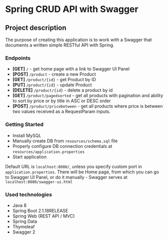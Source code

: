 # Spring CRUD API with Swagger
## Project description
The purpose of creating this application is to work with a Swagger that documents a written simple RESTful API with Spring.
### Endpoints
- **[GET]** `/` - get home page with a link to Swagger UI Panel
- **[POST]** `/product` - create a new Product
- **[GET]** `/product/{id}` - get Product by ID
- **[PUT]** `/product/{id}` - update Product
- **[DELETE]** `/product/{id}` - delete a product by id
- **[GET]** `/product/pagedsorted` - get all products with pagination and ability to sort by price or by title in ASC or DESC order
- **[POST]** `/product/pricebetween` - get all products where price is between two values received as a RequestParam inputs.

### Getting Started
- Install MySQL
- Manually create DB from `resources/schema.sql` file
- Properly configure DB connection credentials at `resources/application.properties`
- Start application

Default URL is `localhost:8080/`, unless you specify custom port in `application.properties`.
There will be Home page, from which you can go to Swagger UI Panel, or do it manually - Swagger serves at `localhost:8080/swagger-ui.html`

### Used technologies
- Java 8
- Spring Boot 2.1.18RELEASE
- Spring Web (REST API / MVC)
- Spring Data
- Thymeleaf
- Swagger 2